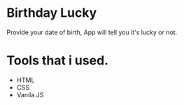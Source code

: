 <h1>Birthday Lucky</h1>

<p>Provide your date of birth, App will tell you it's lucky or not.</p>

<h1>Tools that i used.</h1>
<ul>
    <li>HTML</li>
    <li>CSS</li>
    <li>Vanila JS</li>
</ul>